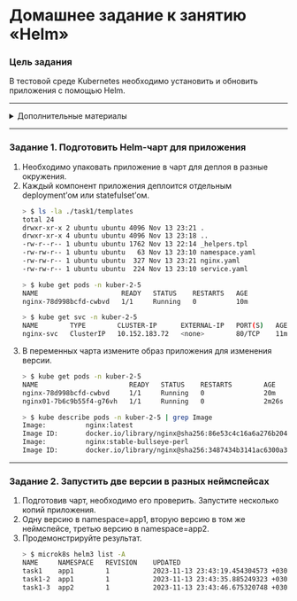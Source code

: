 # Домашнее задание к занятию «Helm»

### Цель задания

В тестовой среде Kubernetes необходимо установить и обновить приложения с помощью Helm.

------

<details><summary>Дополнительные материалы</summary>

1. [Инструкция](https://helm.sh/docs/intro/install/) по установке Helm. [Helm completion](https://helm.sh/docs/helm/helm_completion/).

</details>

------

### Задание 1. Подготовить Helm-чарт для приложения

1. Необходимо упаковать приложение в чарт для деплоя в разные окружения. 
2. Каждый компонент приложения деплоится отдельным deployment’ом или statefulset’ом.
    ```bash
    > $ ls -la ./task1/templates                                                                       [±kuber_(2.5) ●●●]
    total 24
    drwxr-xr-x 2 ubuntu ubuntu 4096 Nov 13 23:21 .
    drwxr-xr-x 4 ubuntu ubuntu 4096 Nov 13 23:18 ..
    -rw-r--r-- 1 ubuntu ubuntu 1762 Nov 13 22:14 _helpers.tpl
    -rw-rw-r-- 1 ubuntu ubuntu   63 Nov 13 23:10 namespace.yaml
    -rw-rw-r-- 1 ubuntu ubuntu  327 Nov 13 23:21 nginx.yaml
    -rw-rw-r-- 1 ubuntu ubuntu  224 Nov 13 23:10 service.yaml
    ```
   ```bash
   > $ kube get pods -n kuber-2-5                                                                     [±kuber_(2.5) ●●●]
   NAME                     READY   STATUS    RESTARTS   AGE
   nginx-78d998bcfd-cwbvd   1/1     Running   0          10m
   ```
   ```bash
   > $ kube get svc -n kuber-2-5                                                                      [±kuber_(2.5) ●●●]
   NAME        TYPE        CLUSTER-IP      EXTERNAL-IP   PORT(S)   AGE
   nginx-svc   ClusterIP   10.152.183.72   <none>        80/TCP    11m
   ```   
3. В переменных чарта измените образ приложения для изменения версии.
   ```bash
   > $ kube get pods -n kuber-2-5                                                                                        [±kuber_(2.5) ●●●]
   NAME                       READY   STATUS    RESTARTS        AGE
   nginx-78d998bcfd-cwbvd     1/1     Running   0               20m
   nginx01-7b6c9b55f4-g76vh   1/1     Running   0               2m26s
   ````   
   ```bash
   > $ kube describe pods -n kuber-2-5 | grep Image                                                                      [±kuber_(2.5) ●●●]
   Image:          nginx:latest
   Image ID:       docker.io/library/nginx@sha256:86e53c4c16a6a276b204b0fd3a8143d86547c967dc8258b3d47c3a21bb68d3c6
   Image:          nginx:stable-bullseye-perl
   Image ID:       docker.io/library/nginx@sha256:3487434b3141ac6300a36fcef44064012e61d767ce7df88d4d2601256c273777
   ```
------
### Задание 2. Запустить две версии в разных неймспейсах

1. Подготовив чарт, необходимо его проверить. Запуститe несколько копий приложения.
2. Одну версию в namespace=app1, вторую версию в том же неймспейсе, третью версию в namespace=app2.
3. Продемонстрируйте результат.
   ```bash
   > $ microk8s helm3 list -A                                                                                           [±kuber_(2.5) ●●●]
   NAME   	NAMESPACE	REVISION	UPDATED                                	STATUS  	CHART      	APP VERSION
   task1  	app1     	1       	2023-11-13 23:43:19.454304573 +0300 MSK	deployed	task1-0.1.0	1.16.0     
   task1-2	app1     	1       	2023-11-13 23:43:35.885249323 +0300 MSK	deployed	task1-0.2.0	1.16.0     
   task1-3	app2     	1       	2023-11-13 23:43:46.675320748 +0300 MSK	deployed	task1-0.3.0	1.16.0
   ```